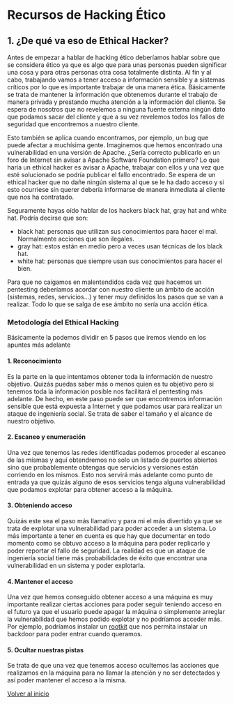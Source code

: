 # Recursos de Hacking Ético

## 1. ¿De qué va eso de Ethical Hacker?

Antes de empezar a hablar de hacking ético deberíamos hablar sobre que se considera ético ya que es algo que para unas personas pueden significar una cosa y para otras personas otra cosa totalmente distinta. Al fin y al cabo, trabajando vamos a tener acceso a información sensible y a sistemas críticos por lo que es importante trabajar de una manera ética.
Básicamente se trata de mantener la información que obtenemos durante el trabajo de manera privada y prestando mucha atención a la información del cliente. Se espera de nosotros que no revelemos a ninguna fuente externa ningún dato que podamos sacar del cliente y que a su vez revelemos todos los fallos de seguridad que encontremos a nuestro cliente.

Esto también se aplica cuando encontramos, por ejemplo, un bug que puede afectar a muchísima gente. Imaginemos que hemos encontrado una vulnerabilidad en una versión de Apache. ¿Sería correcto publicarlo en un foro de Internet sin avisar a Apache Software Foundation primero? Lo que haría un ethical hacker es avisar a Apache, trabajar con ellos y una vez que esté solucionado se podría publicar el fallo encontrado.
Se espera de un ethical hacker que no dañe ningún sistema al que se le ha dado acceso y si esto ocurriese sin querer debería informarse de manera inmediata al cliente que nos ha contratado.

Seguramente hayas oído hablar de los hackers black hat, gray hat and white hat. Podría decirse que son:

* black hat: personas que utilizan sus conocimientos para hacer el mal. Normalmente acciones que son ilegales.
* gray hat: estos están en medio pero a veces usan técnicas de los black hat.
* white hat: personas que siempre usan sus conocimientos para hacer el bien.

Para que no caigamos en malentendidos cada vez que hacemos un pentesting deberíamos acordar con nuestro cliente un ámbito de acción (sistemas, redes, servicios...) y tener muy definidos los pasos que se van a realizar. Todo lo que se salga de ese ámbito no sería una acción ética.

### Metodología del Ethical Hacking

Básicamente la podemos dividir en 5 pasos que iremos viendo en los apuntes más adelante

#### 1. Reconocimiento

Es la parte en la que intentamos obtener toda la información de nuestro objetivo. Quizás puedas saber más o menos quien es tu objetivo pero si tenemos toda la información posible nos facilitará el pentesting más adelante. De hecho, en este paso puede ser que encontremos información sensible que está expuesta a Internet y que podamos usar para realizar un ataque de ingeniería social.
Se trata de saber el tamaño y el alcance de nuestro objetivo.

#### 2. Escaneo y enumeración

Una vez que tenemos las redes identificadas podemos proceder al escaneo de las mísmas y aquí obtendremos no solo un listado de puertos abiertos sino que probablemente obtengas que servicios y versiones están corriendo en los mismos. Esto nos servirá más adelante como punto de entrada ya que quizás alguno de esos servicios tenga alguna vulnerabilidad que podamos explotar para obtener acceso a la máquina.

#### 3. Obteniendo acceso

Quizás este sea el paso más llamativo y para mi el más divertido ya que se trata de explotar una vulnerabilidad para poder acceder a un sistema. Lo más importante a tener en cuenta es que hay que documentar en todo momento como se obtuvo acceso a la máquina para poder replicarlo y poder reportar el fallo de seguridad. La realidad es que un ataque de ingeniería social tiene más probabilidades de éxito que encontrar una vulnerabilidad en un sistema y poder explotarla.

#### 4. Mantener el acceso

Una vez que hemos conseguido obtener acceso a una máquina es muy importante realizar ciertas acciones para poder seguir teniendo acceso en el futuro ya que el usuario puede apagar la máquina o simplemente arreglar la vulnerabilidad que hemos podido explotar y no podríamos acceder más. Por ejemplo, podríamos instalar un [rootkit](./terminologia.md) que nos permita instalar un backdoor para poder entrar cuando queramos.

#### 5. Ocultar nuestras pistas

Se trata de que una vez que tenemos acceso ocultemos las acciones que realizamos en la máquina para no llamar la atención y no ser detectados y así poder mantener el acceso a la misma.

[Volver al inicio](./../README.md)
